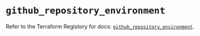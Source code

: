 # `github_repository_environment`

Refer to the Terraform Registory for docs: [`github_repository_environment`](https://registry.terraform.io/providers/integrations/github/5.34.0/docs/resources/repository_environment).
